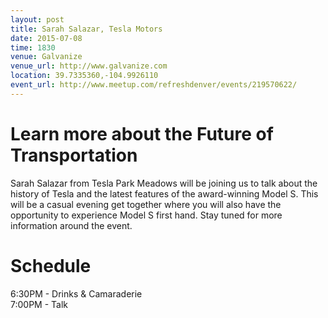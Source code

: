 ```yaml
---
layout: post
title: Sarah Salazar, Tesla Motors
date: 2015-07-08
time: 1830
venue: Galvanize
venue_url: http://www.galvanize.com
location: 39.7335360,-104.9926110
event_url: http://www.meetup.com/refreshdenver/events/219570622/
---
```

# Learn more about the Future of Transportation
Sarah Salazar from Tesla Park Meadows will be joining us to talk about the history of Tesla and the latest features of the award-winning Model S. This will be a casual evening get together where you will also have the opportunity to experience Model S first hand. Stay tuned for more information around the event.

# Schedule 
6:30PM - Drinks & Camaraderie  
7:00PM - Talk
